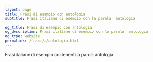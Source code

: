 ```yaml
---
layout: page
title: Frasi di esempio con antologia 
subtitle: Frasi italiane di esempio con la parola  antologia

og_title: Frasi di esempio con antologia 
og_description: Frasi italiane di esempio con la parola  antologia
og_type: website
permalink: /frasi/a/antologia.html
---
```


Frasi italiane di esempio contenenti la parola antologia:


